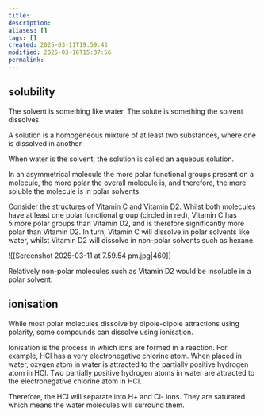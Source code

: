 ```yaml
---
title: 
description: 
aliases: []
tags: []
created: 2025-03-11T19:59:43
modified: 2025-03-16T15:37:56
permalink:
---
```


## solubility

The solvent is something like water. The solute is something the solvent dissolves.

A solution is a homogeneous mixture of at least two substances, where one is dissolved in another.

When water is the solvent, the solution is called an aqueous solution.

In an asymmetrical molecule the more polar functional groups present on a molecule, the more polar the overall molecule is, and therefore, the more soluble the molecule is in polar solvents.



Consider the structures of Vitamin C and Vitamin D2. Whilst both molecules have at least one polar functional group (circled in red), Vitamin C has  
5 more polar groups than Vitamin D2, and is therefore significantly more polar than Vitamin D2. In turn, Vitamin C will dissolve in polar solvents like water, whilst Vitamin D2 will dissolve in non–polar solvents such as hexane.

![[Screenshot 2025-03-11 at 7.59.54 pm.jpg|460]]


Relatively non-polar molecules such as Vitamin D2 would be insoluble in a polar solvent.

## ionisation

While most polar molecules dissolve by dipole-dipole attractions using polarity, some compounds can dissolve using ionisation.

Ionisation is the process in which ions are formed in a reaction. For example, HCl has a very electronegative chlorine atom. When placed in water, oxygen atom in water is attracted to the partially positive hydrogen atom in HCl. Two partially positive hydrogen atoms in water are attracted to the electronegative chlorine atom in HCl.

Therefore, the HCl will separate into H+ and Cl- ions. They are saturated which means the water molecules will surround them.
